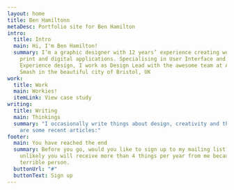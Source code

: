 ```yaml
---
layout: home
title: Ben Hamiltonn
metaDesc: Portfolio site for Ben Hamilton
intro:
  title: Intro
  main: Hi, I'm Ben Hamilton!
  summary: I’m a graphic designer with 12 years’ experience creating works for
    print and digital applications. Specialising in User Interface and User
    Experience design, I work as Design Lead with the awesome team at Atomic
    Smash in the beautiful city of Bristol, UK
work:
  title: Work
  main: Workies!
  itemLink: View case study
writing:
  title: Writing
  main: Thinkings
  summary: "I occasionally write things about design, creativity and the web. Here
    are some recent articles:"
footer:
  main: You have reached the end
  summary: Before you go, would you like to sign up to my mailing list? It is very
    unlikely you will receive more than 4 things per year from me because I am a
    terrible person.
  buttonUrl: "#"
  buttonText: Sign up
---
```

